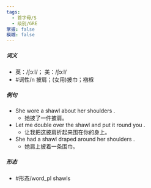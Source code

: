 ```yaml
---
tags:
  - 首字母/S
  - 级别/GRE
掌握: false
模糊: false
---
```

##### 词义
- 英：/ʃɔːl/； 美：/ʃɔːl/
- #词性/n  披肩；(女用)披巾；襁褓
##### 例句
- She wore a shawl about her shoulders .
	- 她披了一件披肩。
- Let me double over the shawl and put it round you .
	- 让我把这披肩折起来围在你的身上。
- She had a shawl draped around her shoulders .
	- 她肩上披着一条围巾。
##### 形态
- #形态/word_pl shawls
